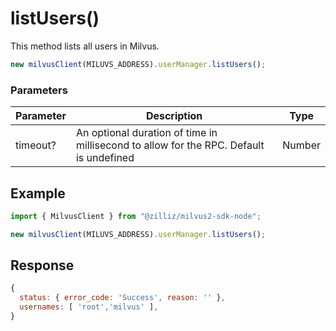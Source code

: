 # listUsers()

This method lists all users in Milvus.

```javascript
new milvusClient(MILUVS_ADDRESS).userManager.listUsers();
```

### Parameters

| Parameter | Description                                                                            | Type   |
| --------- | -------------------------------------------------------------------------------------- | ------ |
| timeout?  | An optional duration of time in millisecond to allow for the RPC. Default is undefined | Number |

## Example

```javascript
import { MilvusClient } from "@zilliz/milvus2-sdk-node";

new milvusClient(MILUVS_ADDRESS).userManager.listUsers();
```

## Response

```javascript
{
  status: { error_code: 'Success', reason: '' },
  usernames: [ 'root','milvus' ],
}
```
